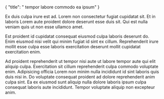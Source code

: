 {
  "title": " tempor labore commodo ea ipsum"
}

Ex duis culpa irure est ad. Lorem non consectetur fugiat cupidatat sit. Et in laboris Lorem aute proident dolore deserunt esse duis sit. Qui est nulla veniam quis ut non esse ullamco amet.

Est proident id cupidatat consequat eiusmod culpa laboris deserunt do. Enim eiusmod nisi velit qui minim fugiat id sint ex cillum. Reprehenderit irure mollit esse culpa esse laboris exercitation deserunt mollit cupidatat exercitation enim.

Ad proident reprehenderit ut tempor nisi aute ut labore tempor aute qui elit aliquip culpa. Exercitation sit cillum reprehenderit culpa commodo voluptate enim. Adipisicing officia Lorem non minim nulla incididunt id sint laboris quis duis nisi in. Do voluptate consequat proident ad dolore reprehenderit anim culpa sint. Ea ex eiusmod sunt aliquip nulla dolore laboris ipsum culpa consequat laboris aute incididunt. Tempor voluptate aliquip non excepteur anim.